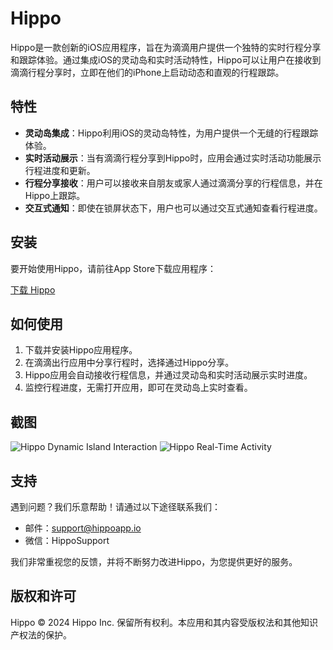 # Hippo

Hippo是一款创新的iOS应用程序，旨在为滴滴用户提供一个独特的实时行程分享和跟踪体验。通过集成iOS的灵动岛和实时活动特性，Hippo可以让用户在接收到滴滴行程分享时，立即在他们的iPhone上启动动态和直观的行程跟踪。

## 特性

- **灵动岛集成**：Hippo利用iOS的灵动岛特性，为用户提供一个无缝的行程跟踪体验。
- **实时活动展示**：当有滴滴行程分享到Hippo时，应用会通过实时活动功能展示行程进度和更新。
- **行程分享接收**：用户可以接收来自朋友或家人通过滴滴分享的行程信息，并在Hippo上跟踪。
- **交互式通知**：即使在锁屏状态下，用户也可以通过交互式通知查看行程进度。

## 安装

要开始使用Hippo，请前往App Store下载应用程序：

[下载 Hippo](#)

## 如何使用

1. 下载并安装Hippo应用程序。
2. 在滴滴出行应用中分享行程时，选择通过Hippo分享。
3. Hippo应用会自动接收行程信息，并通过灵动岛和实时活动展示实时进度。
4. 监控行程进度，无需打开应用，即可在灵动岛上实时查看。

## 截图

![Hippo Dynamic Island Interaction](screenshot_dynamic_island.png)
![Hippo Real-Time Activity](screenshot_realtime_activity.png)

## 支持

遇到问题？我们乐意帮助！请通过以下途径联系我们：

- 邮件：support@hippoapp.io
- 微信：HippoSupport

我们非常重视您的反馈，并将不断努力改进Hippo，为您提供更好的服务。

## 版权和许可

Hippo © 2024 Hippo Inc. 保留所有权利。本应用和其内容受版权法和其他知识产权法的保护。

